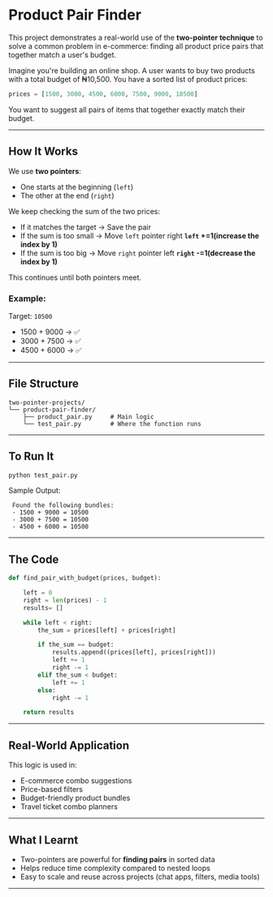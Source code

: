 # Product Pair Finder 

This project demonstrates a real-world use of the **two-pointer technique** to solve a common problem in e-commerce: finding all product price pairs that together match a user's budget.

Imagine you're building an online shop. A user wants to buy two products with a total budget of ₦10,500. You have a sorted list of product prices:

```python
prices = [1500, 3000, 4500, 6000, 7500, 9000, 10500]
```

You want to suggest all pairs of items that together exactly match their budget.

---

##  How It Works
We use **two pointers**:
- One starts at the beginning (`left`)
- The other at the end (`right`)

We keep checking the sum of the two prices:
- If it matches the target →  Save the pair
- If the sum is too small → Move `left` pointer right **`left` +=1(increase the index by 1)**
- If the sum is too big → Move `right` pointer left
**`right` -=1(decrease the index by 1)**

This continues until both pointers meet.

### Example:
Target: `10500`
- 1500 + 9000 → ✅
- 3000 + 7500 → ✅
- 4500 + 6000 → ✅

---

##  File Structure
```
two-pointer-projects/
└── product-pair-finder/
    ├── product_pair.py     # Main logic
    └── test_pair.py        # Where the function runs
```

---

## To Run It
```bash
python test_pair.py
```

 Sample Output:
```
 Found the following bundles:
 - 1500 + 9000 = 10500
 - 3000 + 7500 = 10500
 - 4500 + 6000 = 10500
```

---

##  The Code
```python
def find_pair_with_budget(prices, budget):

    left = 0
    right = len(prices) - 1
    results= []

    while left < right:
        the_sum = prices[left] + prices[right]

        if the_sum == budget:
            results.append((prices[left], prices[right]))
            left += 1
            right -= 1
        elif the_sum < budget:
            left += 1
        else:
            right -= 1

    return results
```

---

## Real-World Application
This logic is used in:
- E-commerce combo suggestions
- Price-based filters
- Budget-friendly product bundles
- Travel ticket combo planners

---

##  What I Learnt
- Two-pointers are powerful for **finding pairs** in sorted data
- Helps reduce time complexity compared to nested loops
- Easy to scale and reuse across projects (chat apps, filters, media tools)

---


